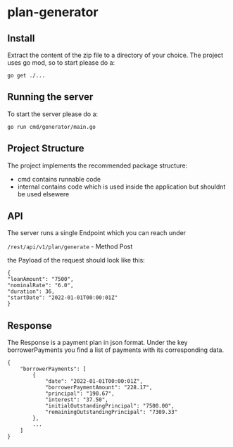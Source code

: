 # plan-generator

## Install

Extract the content of the zip file to a directory of your choice.
The project uses go mod, so to start please do a:

`go get ./...`

## Running the server

To start the server please do a:

`go run cmd/generator/main.go`

## Project Structure

The project implements the recommended package structure:

- cmd contains runnable code
- internal contains code which is used inside the application but shouldnt be used elsewere

## API

The server runs a single Endpoint which you can reach under

`/rest/api/v1/plan/generate` - Method Post

the Payload of the request should look like this:
    
    {
    "loanAmount": "7500",
    "nominalRate": "6.0",
    "duration": 36,
    "startDate": "2022-01-01T00:00:01Z"
    }

## Response

The Response is a payment plan in json format. Under the key borrowerPayments you find
a list of payments with its corresponding data.

    {
        "borrowerPayments": [
            {
                "date": "2022-01-01T00:00:01Z",
                "borrowerPaymentAmount": "228.17",
                "principal": "190.67",
                "interest": "37.50",
                "initialOutstandingPrincipal": "7500.00",
                "remainingOutstandingPrincipal": "7309.33"
            },
            ...
        ]
    }
